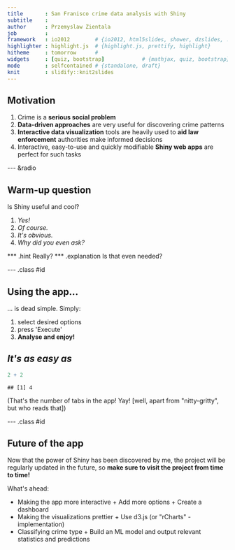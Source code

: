 ```yaml
---
title       : San Franisco crime data analysis with Shiny
subtitle    : 
author      : Przemyslaw Zientala
job         : 
framework   : io2012        # {io2012, html5slides, shower, dzslides, ...}
highlighter : highlight.js  # {highlight.js, prettify, highlight}
hitheme     : tomorrow      # 
widgets     : [quiz, bootstrap]            # {mathjax, quiz, bootstrap}
mode        : selfcontained # {standalone, draft}
knit        : slidify::knit2slides
---
```


## Motivation

1. Crime is a **serious social problem**
2. **Data-driven approaches** are very useful for discovering crime patterns
3. **Interactive data visualization** tools are heavily used to **aid law enforcement** authorities make informed decisions
4. Interactive, easy-to-use and quickly modifiable **Shiny web apps** are perfect for such tasks

--- &radio

## **Warm-up question**

Is Shiny useful and cool?

1. _Yes!_
2. _Of course._
3. _It's obvious._
4. _Why did you even ask?_

*** .hint Really?
*** .explanation Is that even needed?

--- .class #id

## Using the app...

... is dead simple. Simply:

1. select desired options
2. press 'Execute'
3. **Analyse and enjoy!**

## *It's as easy as*

```r
2 + 2
```

```
## [1] 4
```

(That's the number of tabs in the app! Yay! [well, apart from "nitty-gritty", but who reads that])

--- .class #id

## Future of the app

Now that the power of Shiny has been discovered by me, the project will be regularly updated in the future, so **make sure to visit the project from time to time!**

What's ahead:
* Making the app more interactive
      + Add more options
      + Create a dashboard
* Making the visualizations prettier
      + Use d3.js (or "rCharts" - implementation)
* Classifying crime type
      + Build an ML model and output relevant statistics and predictions
